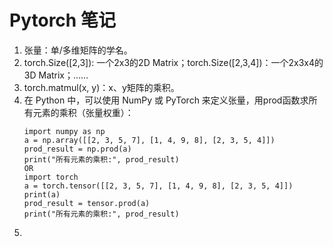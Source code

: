 # Pytorch 笔记

1. 张量：单/多维矩阵的学名。
2. torch.Size([2,3]): 一个2x3的2D Matrix；torch.Size([2,3,4])：一个2x3x4的3D Matrix；……
3. torch.matmul(x, y)：x、y矩阵的乘积。
4. 在 Python 中，可以使用 NumPy 或 PyTorch 来定义张量，用prod函数求所有元素的乘积（张量权重）：
    ```
    import numpy as np
    a = np.array([[2, 3, 5, 7], [1, 4, 9, 8], [2, 3, 5, 4]]) 
    prod_result = np.prod(a)
    print("所有元素的乘积:", prod_result)
    OR
    import torch
    a = torch.tensor([[2, 3, 5, 7], [1, 4, 9, 8], [2, 3, 5, 4]])
    print(a)
    prod_result = tensor.prod(a)
    print("所有元素的乘积:", prod_result)
    ```
5. 